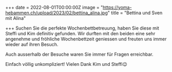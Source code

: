 +++
date = 2022-08-01T00:00:00Z
image = "https://yoma-hebammen.ch/upload/2023/02/bettina_alina.jpg"
title = "Bettina und Sven mit Alina"

+++
Suchen Sie die perfekte Wochenbettbetreuung, haben Sie diese mit Steffi und Kim definitiv gefunden. Wir durften mit den beiden eine sehr angenehme und fröhliche Wochenbettzeit geniessen und freuten uns immer wieder auf ihren Besuch.

Auch ausserhalb der Besuche waren Sie immer für Fragen erreichbar.

Einfach völlig unkompliziert! Vielen Dank Kim und Steffi😉
